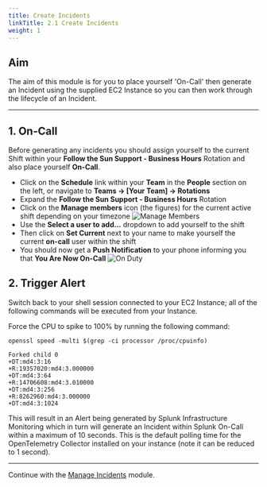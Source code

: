```yaml
---
title: Create Incidents
linkTitle: 2.1 Create Incidents
weight: 1
---
```


## Aim

The aim of this module is for you to place yourself 'On-Call' then generate an Incident using the supplied EC2 Instance so you can then work through the lifecycle of an Incident.

---

## 1. On-Call

Before generating any incidents you should assign yourself to the current Shift within your **Follow the Sun Support - Business Hours** Rotation and also place yourself **On-Call**.

* Click on the **Schedule** link within your **Team** in the **People** section on the left, or navigate to **Teams → [Your Team] → Rotations**
* Expand the **Follow the Sun Support - Business Hours** Rotation
* Click on the **Manage members** icon (the figures) for the current active shift depending on your timezone
![Manage Members](../../images/manage-members.png)
* Use the **Select a user to add...** dropdown to add yourself to the shift
* Then click on **Set Current** next to your name to make yourself the current **on-call** user within the shift
* You should now get a **Push Notification** to your phone informing you that **You Are Now On-Call**
![On Duty](../../images/on-duty.png)

## 2. Trigger Alert

Switch back to your shell session connected to your EC2 Instance; all of the following commands will be executed from your Instance.

Force the CPU to spike to 100% by running the following command:

``` text
openssl speed -multi $(grep -ci processor /proc/cpuinfo)
```

``` text
Forked child 0
+DT:md4:3:16
+R:19357020:md4:3.000000
+DT:md4:3:64
+R:14706608:md4:3.010000
+DT:md4:3:256
+R:8262960:md4:3.000000
+DT:md4:3:1024
```

This will result in an Alert being generated by Splunk Infrastructure Monitoring which in turn will generate an Incident within Splunk On-Call within a maximum of 10 seconds. This is the default polling time for the OpenTelemetry Collector installed on your instance (note it can be reduced to 1 second).

---

Continue with the [Manage Incidents](../manage_incidents/) module.
